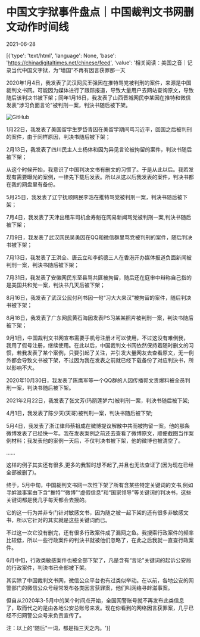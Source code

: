 # 中国文字狱事件盘点｜中国裁判文书网删文动作时间线

2021-06-28

[{'type': 'text/html', 'language': None, 'base': 'https://chinadigitaltimes.net/chinese/feed', 'value': '相关阅读：美国之音｜记录当代中国文字狱，为“墙国”不再有因言获罪那一天

2020年1月4日，我发表了武汉网民王强因在推特骂党被判刑的案件，来源是中国裁判文书网。可能因为媒体进行了跟踪报道，导致大量用户去网站查询原文，导致随后该判决书被下架；同年1月16日，我发表了山西晋城网民李某因在推特和微信发表“涉习负面言论&quot;被判刑一案，判決书随后被下架。

![GitHub](https://chinadigitaltimes.net/chinese/files/2021/06/image-1624879616364.png)

1月22日，我发表了美国留学生罗岱青因在美留学期间骂习近平，回国之后被判刑的案件，由于同样原因，判决书随后被下架；

2月13日，我发表了四川民主人土杨体和因为异见言论被拘留的案件，判決书随后被下架；

从这个时候开始，我意识了中国判决文书有删文的习惯了。于是从此以后。我若发现有需要曝光的案例，一律先下载后发表。所以从这以后我发表的案件，判决书都在我的网盘里有备份。

5月25日，我发表了辽宁抚顺网民李浩在推特骂党被判刑一案，判決书随后被下架；

7月4日，我发表了天津出租车司机金寿魁在网易新闻骂党被判刑一案,判決书随后被下架；

7月9日，我发表了武汉网民吴勇因在QQ和微信群里骂党被判刑的案件，随后判决书被下架；

7月13日，我发表了王洪全、唐云立和李鹤德三人在香港开办媒体报道负面新闻被判刑一案，判決书随后被下架；

7月31日，我发表了安徽网民东至县骂共匪被拘留，随后还在庭审中辩称自己指的是美国共和党一案，判決书几天后被下架；

8月16日，我发表了武汉公民付利书因一句“习大大来汉”被拘留的案件，随后判决书被下架；

8月18日，我发表了广东网民黄石海因发表PS习某某照片被判刑一案，判決书随后被下架；

9月1日，中国裁判文书网宣布需要手机号注册オ可以使用，不过这没有难倒我，我用了假号注册，继续使用。在此以后，中国裁判文书网依然保持着随时删文的习惯，若我发表了某个案例，只要引起了关注，并引发大量网友去查看原文，无一例外都会导致文书被下架，不过因为我在发表之前就已经下载备份了对应判決书，所以影响不大。

2020年10月30日，我发表了陈鹰军等一个QQ群的人因传播郭文贵爆料被全员判刑一案，判決书随后被下架。

2021年2月22日，我发表了张文芳(玛丽莲梦六)被判刑一案，判決书随后被下架;

4月1日，我发表了陈少天(天哥)被判刑一案，判決书随后被下架;

5月4日，我发表了浙江律师蔡祖成在微博提议解散中共而被拘留一案。他的那条微博发表了已经快一年。我在发表案例之前还去查看了微博原文，顺便截图当作案例材料；我发表他的案例一天后，不仅判决书被下架，他的微博也被清空了。

&#8230;&#8230;

这样的例子其实还有很多,更多的我暂时想不起了,并且也无法查证了(因为现在已经全部被删了)。

终于，5月中旬，中国裁判文书网一次性下架了所有含某些特定关键词的文书,例如寻衅滋事案由下含“推特”“微博”“虚假信息”和“国家领导”等关键词的判决书，这些关键词都是我几乎每天都会去搜的。

它的这一行为并非专门针对敏感文书，因为随之被一起下架的还有很多非敏感文书，所以它针对的其实就是这些关键词而已。

不过这一次它没有删完，还有很多行政案件成了漏网之鱼。我搜索行政案件的频率比较低，所以一些行政案件的判決书就被他们忽略了，在此之后我就一直查行政案件。

6月中旬，行政类敏感案件也被全部下架了，凡是含有“言论”关键词的起诉公安局的行政案件，判決书已全部被下架。

其实除了中国裁判文书网，微信公众平台也有过类似举动。在以前，各地公安的网警部门的微信公众号经常发布各类因言获罪案，他们叫网络寻衅滋事案。

但自从2020年3-5月中的某个时间点开始，全国网警账号就不再发布此类信息了，取而代之的是由各地公安总账号来发。现在你看到的网络因言获罪案，几乎已经不归网警公众号来负责宣传了。

注：以上的“随后&quot;一词，都是指三天之内。'}]